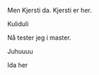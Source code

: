 Men Kjersti da. Kjersti er her.


Kuliduli

Nå tester jeg i master.



Juhuuuu















Ida her
